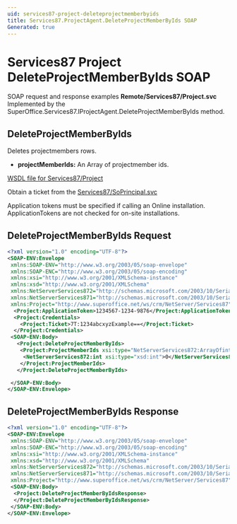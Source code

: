 ```yaml
---
uid: services87-project-deleteprojectmemberbyids
title: Services87.ProjectAgent.DeleteProjectMemberByIds SOAP
Generated: true
---
```


# Services87 Project DeleteProjectMemberByIds SOAP

SOAP request and response examples **Remote/Services87/Project.svc**
Implemented by the <see cref="M:SuperOffice.Services87.IProjectAgent.DeleteProjectMemberByIds">SuperOffice.Services87.IProjectAgent.DeleteProjectMemberByIds</see> method.

## DeleteProjectMemberByIds

Deletes projectmembers rows.

* **projectMemberIds:** An Array of projectmember ids.



[WSDL file for Services87/Project](../Services87-Project.md)

Obtain a ticket from the [Services87/SoPrincipal.svc](../SoPrincipal/SoPrincipal.md)

Application tokens must be specified if calling an Online installation. ApplicationTokens are not checked for on-site installations.

## DeleteProjectMemberByIds Request

```xml
<?xml version="1.0" encoding="UTF-8"?>
<SOAP-ENV:Envelope
 xmlns:SOAP-ENV="http://www.w3.org/2003/05/soap-envelope"
 xmlns:SOAP-ENC="http://www.w3.org/2003/05/soap-encoding"
 xmlns:xsi="http://www.w3.org/2001/XMLSchema-instance"
 xmlns:xsd="http://www.w3.org/2001/XMLSchema"
 xmlns:NetServerServices872="http://schemas.microsoft.com/2003/10/Serialization/Arrays"
 xmlns:NetServerServices871="http://schemas.microsoft.com/2003/10/Serialization/"
 xmlns:Project="http://www.superoffice.net/ws/crm/NetServer/Services87">
  <Project:ApplicationToken>1234567-1234-9876</Project:ApplicationToken>
  <Project:Credentials>
    <Project:Ticket>7T:1234abcxyzExample==</Project:Ticket>
  </Project:Credentials>
 <SOAP-ENV:Body>
   <Project:DeleteProjectMemberByIds>
    <Project:ProjectMemberIds xsi:type="NetServerServices872:ArrayOfint">
     <NetServerServices872:int xsi:type="xsd:int">0</NetServerServices872:int>
    </Project:ProjectMemberIds>
   </Project:DeleteProjectMemberByIds>

 </SOAP-ENV:Body>
</SOAP-ENV:Envelope>

```


## DeleteProjectMemberByIds Response

```xml
<?xml version="1.0" encoding="UTF-8"?>
<SOAP-ENV:Envelope
 xmlns:SOAP-ENV="http://www.w3.org/2003/05/soap-envelope"
 xmlns:SOAP-ENC="http://www.w3.org/2003/05/soap-encoding"
 xmlns:xsi="http://www.w3.org/2001/XMLSchema-instance"
 xmlns:xsd="http://www.w3.org/2001/XMLSchema"
 xmlns:NetServerServices872="http://schemas.microsoft.com/2003/10/Serialization/Arrays"
 xmlns:NetServerServices871="http://schemas.microsoft.com/2003/10/Serialization/"
 xmlns:Project="http://www.superoffice.net/ws/crm/NetServer/Services87">
 <SOAP-ENV:Body>
  <Project:DeleteProjectMemberByIdsResponse>
  </Project:DeleteProjectMemberByIdsResponse>
 </SOAP-ENV:Body>
</SOAP-ENV:Envelope>

```

